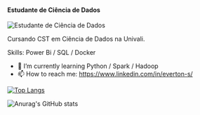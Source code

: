 #### Estudante de Ciência de Dados
![Estudante de Ciência de Dados](https://abracd.org/wp-content/uploads/2020/07/banner_data_science1.png)

Cursando CST em Ciência de Dados na Univali.

Skills: Power Bi / SQL / Docker

- 🌱 I’m currently learning Python / Spark / Hadoop 
- 📫 How to reach me: https://www.linkedin.com/in/everton-s/ 


[![Top Langs](https://github-readme-stats.vercel.app/api/top-langs/?username=EvertonSouza12)](https://github.com/anuraghazra/github-readme-stats)


![Anurag's GitHub stats](https://github-readme-stats.vercel.app/api?username=EvertonSouza&show_icons=true&theme=synthwave)

